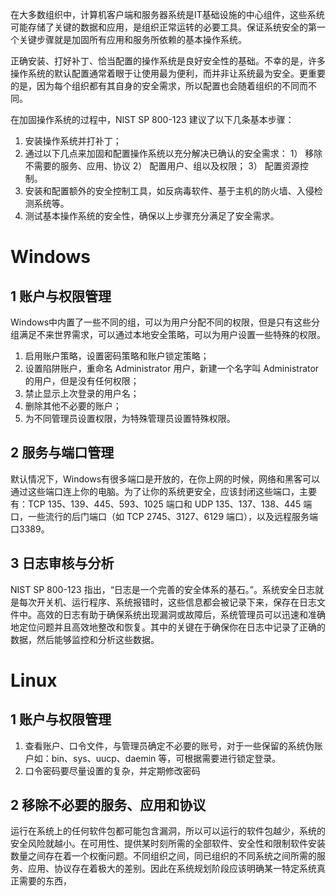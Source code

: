 在大多数组织中，计算机客户端和服务器系统是IT基础设施的中心组件，这些系统可能存储了关键的数据和应用，是组织正常运转的必要工具。保证系统安全的第一个关键步骤就是加固所有应用和服务所依赖的基本操作系统。

正确安装、打好补丁、恰当配置的操作系统是良好安全性的基础。不幸的是，许多操作系统的默认配置通常着眼于让使用最为便利，而并非让系统最为安全。更重要的是，因为每个组织都有其自身的安全需求，所以配置也会随着组织的不同而不同。

在加固操作系统的过程中，NIST SP 800-123 建议了以下几条基本步骤：

1. 安装操作系统并打补丁；
2. 通过以下几点来加固和配置操作系统以充分解决已确认的安全需求：
    1） 移除不需要的服务、应用、协议
    2） 配置用户、组以及权限；
    3） 配置资源控制。
3. 安装和配置额外的安全控制工具，如反病毒软件、基于主机的防火墙、入侵检测系统等。
4. 测试基本操作系统的安全性，确保以上步骤充分满足了安全需求。

# Windows

## 1 账户与权限管理

Windows中内置了一些不同的组，可以为用户分配不同的权限，但是只有这些分组满足不来世界需求，可以通过本地安全策略，可以为用户设置一些特殊的权限。

1. 启用账户策略，设置密码策略和账户锁定策略；
2. 设置陷阱账户，重命名 Administrator 用户，新建一个名字叫 Administrator 的用户，但是没有任何权限；
3. 禁止显示上次登录的用户名；
4. 删除其他不必要的账户；
5. 为不同管理员设置权限，为特殊管理员设置特殊权限。

## 2 服务与端口管理

默认情况下，Windows有很多端口是开放的，在你上网的时候，网络和黑客可以通过这些端口连上你的电脑。为了让你的系统更安全，应该封闭这些端口，主要有：TCP 135、139、445、593、1025 端口和 UDP 135、137、138、445 端口，一些流行的后门端口（如 TCP 2745、3127、6129 端口），以及远程服务端口3389。

## 3 日志审核与分析

NIST SP 800-123 指出，“日志是一个完善的安全体系的基石。”。系统安全日志就是每次开关机、运行程序、系统报错时，这些信息都会被记录下来，保存在日志文件中。高效的日志有助于确保系统出现漏洞或故障后，系统管理员可以迅速和准确地定位问题并且高效地整改和恢复。其中的关键在于确保你在日志中记录了正确的数据，然后能够监控和分析这些数据。


# Linux

## 1 账户与权限管理

1. 查看账户、口令文件，与管理员确定不必要的账号，对于一些保留的系统伪账户如：bin、sys、uucp、daemin 等，可根据需要进行锁定登录。
2. 口令密码要尽量设置的复杂，并定期修改密码

## 2 移除不必要的服务、应用和协议

运行在系统上的任何软件包都可能包含漏洞，所以可以运行的软件包越少，系统的安全风险就越小。在可用性、提供某时刻所需的全部软件、安全性和限制软件安装数量之间存在着一个权衡问题。不同组织之间，同已组织的不同系统之间所需的服务、应用、协议存在着极大的差别。因此在系统规划阶段应该明确某一特定系统真正需要的东西，



